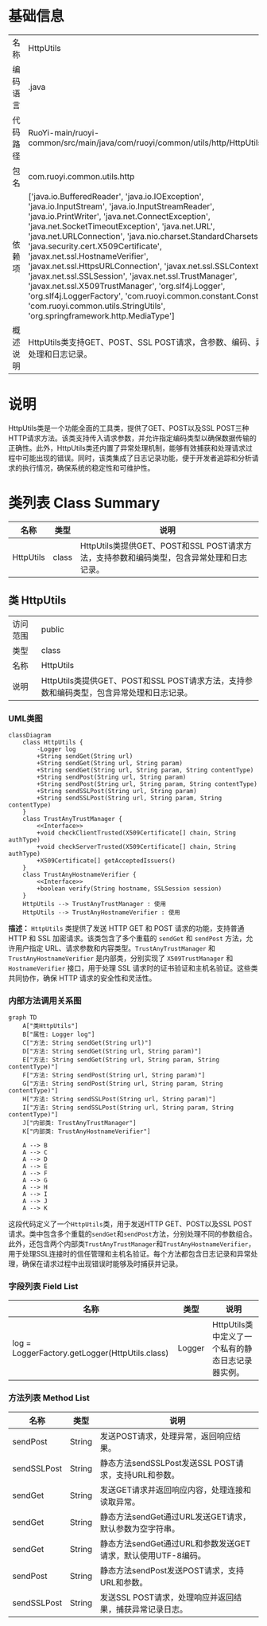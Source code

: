 # 基础信息

|      |      |
|------|------|
| 名称 | HttpUtils |
| 编码语言 | .java |
| 代码路径 | RuoYi-main/ruoyi-common/src/main/java/com/ruoyi/common/utils/http/HttpUtils.java |
| 包名 | com.ruoyi.common.utils.http |
| 依赖项 | ['java.io.BufferedReader', 'java.io.IOException', 'java.io.InputStream', 'java.io.InputStreamReader', 'java.io.PrintWriter', 'java.net.ConnectException', 'java.net.SocketTimeoutException', 'java.net.URL', 'java.net.URLConnection', 'java.nio.charset.StandardCharsets', 'java.security.cert.X509Certificate', 'javax.net.ssl.HostnameVerifier', 'javax.net.ssl.HttpsURLConnection', 'javax.net.ssl.SSLContext', 'javax.net.ssl.SSLSession', 'javax.net.ssl.TrustManager', 'javax.net.ssl.X509TrustManager', 'org.slf4j.Logger', 'org.slf4j.LoggerFactory', 'com.ruoyi.common.constant.Constants', 'com.ruoyi.common.utils.StringUtils', 'org.springframework.http.MediaType'] |
| 概述说明 | HttpUtils类支持GET、POST、SSL POST请求，含参数、编码、异常处理和日志记录。 |

# 说明

HttpUtils类是一个功能全面的工具类，提供了GET、POST以及SSL POST三种HTTP请求方法。该类支持传入请求参数，并允许指定编码类型以确保数据传输的正确性。此外，HttpUtils类还内置了异常处理机制，能够有效捕获和处理请求过程中可能出现的错误。同时，该类集成了日志记录功能，便于开发者追踪和分析请求的执行情况，确保系统的稳定性和可维护性。

# 类列表 Class Summary

| 名称   | 类型  | 说明 |
|-------|------|-------------|
| HttpUtils | class | HttpUtils类提供GET、POST和SSL POST请求方法，支持参数和编码类型，包含异常处理和日志记录。 |



## 类 HttpUtils

|      |      |
|------|------|
| 访问范围 | public |
| 类型 | class |
| 名称 | HttpUtils |
| 说明 | HttpUtils类提供GET、POST和SSL POST请求方法，支持参数和编码类型，包含异常处理和日志记录。 |


### UML类图

```mermaid
classDiagram
    class HttpUtils {
        -Logger log
        +String sendGet(String url)
        +String sendGet(String url, String param)
        +String sendGet(String url, String param, String contentType)
        +String sendPost(String url, String param)
        +String sendPost(String url, String param, String contentType)
        +String sendSSLPost(String url, String param)
        +String sendSSLPost(String url, String param, String contentType)
    }
    class TrustAnyTrustManager {
        <<Interface>>
        +void checkClientTrusted(X509Certificate[] chain, String authType)
        +void checkServerTrusted(X509Certificate[] chain, String authType)
        +X509Certificate[] getAcceptedIssuers()
    }
    class TrustAnyHostnameVerifier {
        <<Interface>>
        +boolean verify(String hostname, SSLSession session)
    }
    HttpUtils --> TrustAnyTrustManager : 使用
    HttpUtils --> TrustAnyHostnameVerifier : 使用
```

**描述：**
`HttpUtils` 类提供了发送 HTTP GET 和 POST 请求的功能，支持普通 HTTP 和 SSL 加密请求。该类包含了多个重载的 `sendGet` 和 `sendPost` 方法，允许用户指定 URL、请求参数和内容类型。`TrustAnyTrustManager` 和 `TrustAnyHostnameVerifier` 是内部类，分别实现了 `X509TrustManager` 和 `HostnameVerifier` 接口，用于处理 SSL 请求时的证书验证和主机名验证。这些类共同协作，确保 HTTP 请求的安全性和灵活性。


### 内部方法调用关系图

```mermaid
graph TD
    A["类HttpUtils"]
    B["属性: Logger log"]
    C["方法: String sendGet(String url)"]
    D["方法: String sendGet(String url, String param)"]
    E["方法: String sendGet(String url, String param, String contentType)"]
    F["方法: String sendPost(String url, String param)"]
    G["方法: String sendPost(String url, String param, String contentType)"]
    H["方法: String sendSSLPost(String url, String param)"]
    I["方法: String sendSSLPost(String url, String param, String contentType)"]
    J["内部类: TrustAnyTrustManager"]
    K["内部类: TrustAnyHostnameVerifier"]

    A --> B
    A --> C
    A --> D
    A --> E
    A --> F
    A --> G
    A --> H
    A --> I
    A --> J
    A --> K
```

这段代码定义了一个`HttpUtils`类，用于发送HTTP GET、POST以及SSL POST请求。类中包含多个重载的`sendGet`和`sendPost`方法，分别处理不同的参数组合。此外，还包含两个内部类`TrustAnyTrustManager`和`TrustAnyHostnameVerifier`，用于处理SSL连接时的信任管理和主机名验证。每个方法都包含日志记录和异常处理，确保在请求过程中出现错误时能够及时捕获并记录。

### 字段列表 Field List

| 名称  | 类型  | 说明 |
|-------|-------|------|
| log = LoggerFactory.getLogger(HttpUtils.class) | Logger | HttpUtils类中定义了一个私有的静态日志记录器实例。 |

### 方法列表 Method List

| 名称  | 类型  | 说明 |
|-------|-------|------|
| sendPost | String | 发送POST请求，处理异常，返回响应结果。 |
| sendSSLPost | String | 静态方法sendSSLPost发送SSL POST请求，支持URL和参数。 |
| sendGet | String | 发送GET请求并返回响应内容，处理连接和读取异常。 |
| sendGet | String | 静态方法sendGet通过URL发送GET请求，默认参数为空字符串。 |
| sendGet | String | 静态方法sendGet通过URL和参数发送GET请求，默认使用UTF-8编码。 |
| sendPost | String | 静态方法sendPost发送POST请求，支持URL和参数。 |
| sendSSLPost | String | 发送SSL POST请求，处理响应并返回结果，捕获异常记录日志。 |




